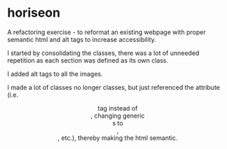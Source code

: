 # horiseon

A refactoring exercise - to reformat an existing webpage with proper semantic html and alt tags to increase accessibility.

I started by consolidating the classes, there was a lot of unneeded repetition as each section was defined as its own class.

I added alt tags to all the images.

I made a lot of classes no longer classes, but just referenced the attribute (i.e. <code><header></code> tag instead of <code><div class="header"></code>, changing generic <code><div></code>s to <code><main></code>, <code><aside></code>, etc.), thereby making the html semantic.
